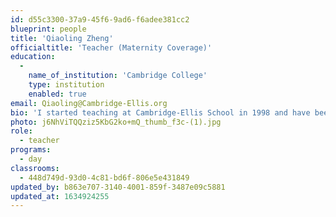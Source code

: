 ```yaml
---
id: d55c3300-37a9-45f6-9ad6-f6adee381cc2
blueprint: people
title: 'Qiaoling Zheng'
officialtitle: 'Teacher (Maternity Coverage)'
education:
  -
    name_of_institution: 'Cambridge College'
    type: institution
    enabled: true
email: Qiaoling@Cambridge-Ellis.org
bio: 'I started teaching at Cambridge-Ellis School in 1998 and have been the Head Teacher in the Mandarin class since 2008. Throughout the decades of my teaching experiences, I have learned the true joy of teaching is growing together with the children.'
photo: j6NhViTQQziz5KbG2ko+mQ_thumb_f3c-(1).jpg
role:
  - teacher
programs:
  - day
classrooms:
  - 448d749d-93d0-4c81-bd6f-806e5e431849
updated_by: b863e707-3140-4001-859f-3487e09c5881
updated_at: 1634924255
---
```

